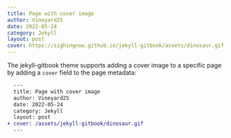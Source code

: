 ```yaml
---
title: Page with cover image
author: Vineyard25
date: 2022-05-24
category: Jekyll
layout: post
cover: https://sighingnow.github.io/jekyll-gitbook/assets/dinosaur.gif
---
```


The jekyll-gitbook theme supports adding a cover image to a specific page by adding
a `cover` field to the page metadata:

```diff
  ---
  title: Page with cover image
  author: Vineyard25
  date: 2022-05-24
  category: Jekyll
  layout: post
+ cover: /assets/jekyll-gitbook/dinosaur.gif
  ---
```
